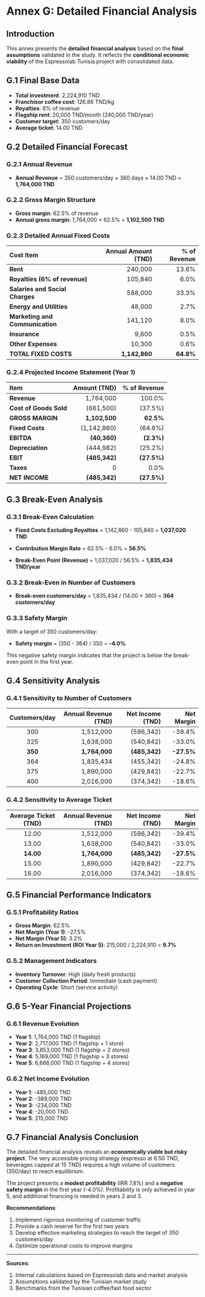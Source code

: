 # Annex G: Detailed Financial Analysis

## Introduction

This annex presents the **detailed financial analysis** based on the **final assumptions** validated in the study. It reflects the **conditional economic viability** of the Espressolab Tunisia project with consolidated data.

## G.1 Final Base Data

- **Total investment**: 2,224,910 TND
- **Franchisor coffee cost**: 126.86 TND/kg
- **Royalties**: 6% of revenue
- **Flagship rent**: 20,000 TND/month (240,000 TND/year)
- **Customer target**: 350 customers/day
- **Average ticket**: 14.00 TND

## G.2 Detailed Financial Forecast

### G.2.1 Annual Revenue
- **Annual Revenue** = 350 customers/day × 360 days × 14.00 TND = **1,764,000 TND**

### G.2.2 Gross Margin Structure
- **Gross margin**: 62.5% of revenue
- **Annual gross margin**: 1,764,000 × 62.5% = **1,102,500 TND**

### G.2.3 Detailed Annual Fixed Costs

| Cost Item | Annual Amount (TND) | % of Revenue |
|:---|---:|---:|
| **Rent** | 240,000 | 13.6% |
| **Royalties (6% of revenue)** | 105,840 | 6.0% |
| **Salaries and Social Charges** | 588,000 | 33.3% |
| **Energy and Utilities** | 48,000 | 2.7% |
| **Marketing and Communication** | 141,120 | 8.0% |
| **Insurance** | 9,600 | 0.5% |
| **Other Expenses** | 10,300 | 0.6% |
| **TOTAL FIXED COSTS** | **1,142,860** | **64.8%** |

### G.2.4 Projected Income Statement (Year 1)

| Item | Amount (TND) | % of Revenue |
|:---|---:|---:|
| **Revenue** | 1,764,000 | 100.0% |
| **Cost of Goods Sold** | (661,500) | (37.5%) |
| **GROSS MARGIN** | **1,102,500** | **62.5%** |
| **Fixed Costs** | (1,142,860) | (64.8%) |
| **EBITDA** | **(40,360)** | **(2.3%)** |
| **Depreciation** | (444,982) | (25.2%) |
| **EBIT** | **(485,342)** | **(27.5%)** |
| **Taxes** | 0 | 0.0% |
| **NET INCOME** | **(485,342)** | **(27.5%)** |

## G.3 Break-Even Analysis

### G.3.1 Break-Even Calculation

- **Fixed Costs Excluding Royalties** = 1,142,860 - 105,840 = **1,037,020 TND**
- **Contribution Margin Rate** = 62.5% - 6.0% = **56.5%**

- **Break-Even Point (Revenue)** = 1,037,020 / 56.5% = **1,835,434 TND/year**

### G.3.2 Break-Even in Number of Customers

- **Break-even customers/day** = 1,835,434 / (14.00 × 360) = **364 customers/day**

### G.3.3 Safety Margin

With a target of 350 customers/day:
- **Safety margin** = (350 - 364) / 350 = **-4.0%**

This negative safety margin indicates that the project is below the break-even point in the first year.

## G.4 Sensitivity Analysis

### G.4.1 Sensitivity to Number of Customers

| Customers/day | Annual Revenue (TND) | Net Income (TND) | Net Margin |
|:---:|---:|---:|---:|
| 300 | 1,512,000 | (596,342) | -39.4% |
| 325 | 1,638,000 | (540,842) | -33.0% |
| **350** | **1,764,000** | **(485,342)** | **-27.5%** |
| 364 | 1,835,434 | (455,342) | -24.8% |
| 375 | 1,890,000 | (429,842) | -22.7% |
| 400 | 2,016,000 | (374,342) | -18.6% |

### G.4.2 Sensitivity to Average Ticket

| Average Ticket (TND) | Annual Revenue (TND) | Net Income (TND) | Net Margin |
|:---:|---:|---:|---:|
| 12.00 | 1,512,000 | (596,342) | -39.4% |
| 13.00 | 1,638,000 | (540,842) | -33.0% |
| **14.00** | **1,764,000** | **(485,342)** | **-27.5%** |
| 15.00 | 1,890,000 | (429,842) | -22.7% |
| 16.00 | 2,016,000 | (374,342) | -18.6% |

## G.5 Financial Performance Indicators

### G.5.1 Profitability Ratios

- **Gross Margin**: 62.5%
- **Net Margin (Year 1)**: -27.5%
- **Net Margin (Year 5)**: 3.2%
- **Return on Investment (ROI Year 5)**: 215,000 / 2,224,910 = **9.7%**

### G.5.2 Management Indicators

- **Inventory Turnover**: High (daily fresh products)
- **Customer Collection Period**: Immediate (cash payment)
- **Operating Cycle**: Short (service activity)

## G.6 5-Year Financial Projections

### G.6.1 Revenue Evolution
- **Year 1**: 1,764,000 TND (1 flagship)
- **Year 2**: 2,717,000 TND (1 flagship + 1 store)
- **Year 3**: 3,853,000 TND (1 flagship + 2 stores)
- **Year 4**: 5,169,000 TND (1 flagship + 3 stores)
- **Year 5**: 6,666,000 TND (1 flagship + 4 stores)

### G.6.2 Net Income Evolution
- **Year 1**: -485,000 TND
- **Year 2**: -389,000 TND
- **Year 3**: -234,000 TND
- **Year 4**: -20,000 TND
- **Year 5**: 215,000 TND

## G.7 Financial Analysis Conclusion

The detailed financial analysis reveals an **economically viable but risky project**. The very accessible pricing strategy (espresso at 6.50 TND, beverages capped at 15 TND) requires a high volume of customers (350/day) to reach equilibrium.

The project presents a **modest profitability** (IRR 7.8%) and a **negative safety margin** in the first year (-4.0%). Profitability is only achieved in year 5, and additional financing is needed in years 2 and 3.

**Recommendations**:
1. Implement rigorous monitoring of customer traffic
2. Provide a cash reserve for the first two years
3. Develop effective marketing strategies to reach the target of 350 customers/day
4. Optimize operational costs to improve margins

---
**Sources**:
1. Internal calculations based on Espressolab data and market analysis
2. Assumptions validated by the Tunisian market study
3. Benchmarks from the Tunisian coffee/fast food sector
